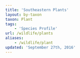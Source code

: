 ```yaml
---
title: 'Southeastern Plants'
layout: by-taxon
taxon: Plant
tags:
    - 'Species Profile'
url: /wildlife/plants
aliases:
    - /wildlife/plant
updated: 'September 27th, 2016'
---
```


